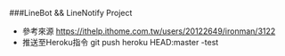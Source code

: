 ###LineBot && LineNotify Project
- 參考來源 https://ithelp.ithome.com.tw/users/20122649/ironman/3122
- 推送至Heroku指令 git push heroku HEAD:master
-test